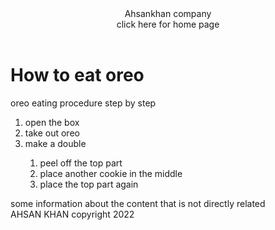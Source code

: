 <!DOCTYPE html>
<html>
<head>
	<meta charset="utf-8">
	<title>listing in browser </title>
</head>
<body>
	<header>
		Ahsankhan company
		<nav> click here for home page </nav>
	</header>
	<h1> How to eat oreo </h1>
	<div>oreo eating procedure step by step
		<ol>
			<li>open the box</li>
			<li>take out oreo</li>
			<li>make a double</li>
			<ol>
				<li>peel off the top part</li>
				<li>place another cookie in the middle</li>
				<li>place the top part again</li>
			</ol>
		</ol></div>
	<aside>some information about the content that is not directly related </aside>
	<footer>AHSAN KHAN copyright 2022</footer>
</body>
</html>
